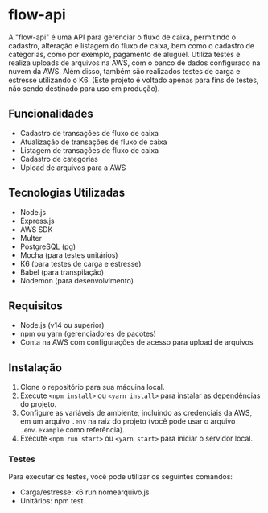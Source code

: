 # flow-api

A "flow-api" é uma API para gerenciar o fluxo de caixa, permitindo o cadastro, alteração e listagem do fluxo de caixa, bem como o cadastro de categorias, como por exemplo, pagamento de aluguel. Utiliza testes e realiza uploads de arquivos na AWS, com o banco de dados configurado na nuvem da AWS. Além disso, também são realizados testes de carga e estresse utilizando o K6.
(Este projeto é voltado apenas para fins de testes, não sendo destinado para uso em produção).

## Funcionalidades

- Cadastro de transações de fluxo de caixa
- Atualização de transações de fluxo de caixa
- Listagem de transações de fluxo de caixa
- Cadastro de categorias
- Upload de arquivos para a AWS

## Tecnologias Utilizadas

- Node.js
- Express.js
- AWS SDK
- Multer
- PostgreSQL (pg)
- Mocha (para testes unitários)
- K6 (para testes de carga e estresse)
- Babel (para transpilação)
- Nodemon (para desenvolvimento)

## Requisitos

- Node.js (v14 ou superior)
- npm ou yarn (gerenciadores de pacotes)
- Conta na AWS com configurações de acesso para upload de arquivos

## Instalação

1. Clone o repositório para sua máquina local.
2. Execute `<npm install>` ou `<yarn install>` para instalar as dependências do projeto.
3. Configure as variáveis de ambiente, incluindo as credenciais da AWS, em um arquivo `.env` na raiz do projeto (você pode usar o arquivo `.env.example` como referência).
4. Execute `<npm run start>` ou `<yarn start>` para iniciar o servidor local.

### Testes

Para executar os testes, você pode utilizar os seguintes comandos:
- Carga/estresse: k6 run nomearquivo.js
- Unitários: npm test


